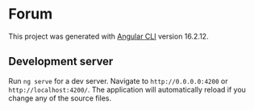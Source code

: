 # Forum

This project was generated with [Angular CLI](https://github.com/angular/angular-cli) version 16.2.12.

## Development server

Run `ng serve` for a dev server. Navigate to `http://0.0.0.0:4200` or `http://localhost:4200/`. The application will automatically reload if you change any of the source files.

